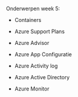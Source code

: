 Onderwerpen week 5:

- Containers
- Azure Support Plans
- Azure Advisor
- Azure App Configuratie
- Azure Activity log

- Azure Active Directory
- Azure Monitor
